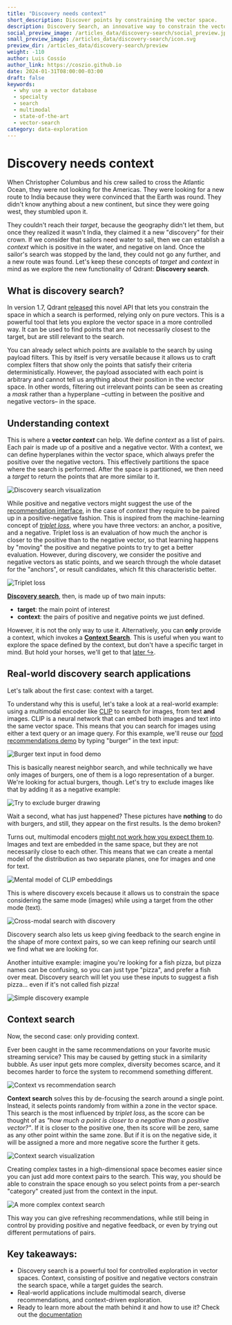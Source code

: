 ```yaml
---
title: "Discovery needs context"
short_description: Discover points by constraining the vector space.
description: Discovery Search, an innovative way to constrain the vector space in which a search is performed, relying only on vectors.
social_preview_image: /articles_data/discovery-search/social_preview.jpg 
small_preview_image: /articles_data/discovery-search/icon.svg 
preview_dir: /articles_data/discovery-search/preview 
weight: -110 
author: Luis Cossío 
author_link: https://coszio.github.io 
date: 2024-01-31T08:00:00-03:00 
draft: false
keywords: 
  - why use a vector database
  - specialty
  - search
  - multimodal
  - state-of-the-art
  - vector-search
category: data-exploration
---
```


# Discovery needs context

When Christopher Columbus and his crew sailed to cross the Atlantic Ocean, they were not looking for the Americas. They were looking for a new route to India because they were convinced that the Earth was round. They didn't know anything about a new continent, but since they were going west, they stumbled upon it.

They couldn't reach their _target_, because the geography didn't let them, but once they realized it wasn't India, they claimed it a new "discovery" for their crown. If we consider that sailors need water to sail, then we can establish a _context_ which is positive in the water, and negative on land. Once the sailor's search was stopped by the land, they could not go any further, and a new route was found. Let's keep these concepts of _target_ and _context_ in mind as we explore the new functionality of Qdrant: __Discovery search__.

## What is discovery search?

In version 1.7, Qdrant [released](/articles/qdrant-1.7.x/) this novel API that lets you constrain the space in which a search is performed, relying only on pure vectors. This is a powerful tool that lets you explore the vector space in a more controlled way. It can be used to find points that are not necessarily closest to the target, but are still relevant to the search.

You can already select which points are available to the search by using payload filters. This by itself is very versatile because it allows us to craft complex filters that show only the points that satisfy their criteria deterministically. However, the payload associated with each point is arbitrary and cannot tell us anything about their position in the vector space. In other words, filtering out irrelevant points can be seen as creating a _mask_ rather than a hyperplane –cutting in between the positive and negative vectors– in the space.

## Understanding context

This is where a __vector _context___ can help. We define _context_ as a list of pairs. Each pair is made up of a positive and a negative vector. With a context, we can define hyperplanes within the vector space, which always prefer the positive over the negative vectors. This effectively partitions the space where the search is performed. After the space is partitioned, we then need a _target_ to return the points that are more similar to it.

![Discovery search visualization](/articles_data/discovery-search/discovery-search.png)

While positive and negative vectors might suggest the use of the <a href="/documentation/concepts/explore/#recommendation-api" target="_blank">recommendation interface</a>, in the case of _context_ they require to be paired up in a positive-negative fashion. This is inspired from the machine-learning concept of <a href="https://en.wikipedia.org/wiki/Triplet_loss" target="_blank">_triplet loss_</a>, where you have three vectors: an anchor, a positive, and a negative. Triplet loss is an evaluation of how much the anchor is closer to the positive than to the negative vector, so that learning happens by "moving" the positive and negative points to try to get a better evaluation. However, during discovery, we consider the positive and negative vectors as static points, and we search through the whole dataset for the "anchors", or result candidates, which fit this characteristic better.

![Triplet loss](/articles_data/discovery-search/triplet-loss.png)

[__Discovery search__](#discovery-search), then, is made up of two main inputs:

- __target__: the main point of interest
- __context__: the pairs of positive and negative points we just defined.

However, it is not the only way to use it. Alternatively, you can __only__ provide a context, which invokes a [__Context Search__](#context-search). This is useful when you want to explore the space defined by the context, but don't have a specific target in mind. But hold your horses, we'll get to that [later ↪](#context-search).

## Real-world discovery search applications

Let's talk about the first case: context with a target.

To understand why this is useful, let's take a look at a real-world example: using a multimodal encoder like [CLIP](https://openai.com/blog/clip/) to search for images, from text __and__ images.
CLIP is a neural network that can embed both images and text into the same vector space. This means that you can search for images using either a text query or an image query. For this example, we'll reuse our [food recommendations demo](https://food-discovery.qdrant.tech/) by typing "burger" in the text input:

![Burger text input in food demo](/articles_data/discovery-search/search-for-burger.png)

This is basically nearest neighbor search, and while technically we have only images of burgers, one of them is a logo representation of a burger. We're looking for actual burgers, though. Let's try to exclude images like that by adding it as a negative example:

![Try to exclude burger drawing](/articles_data/discovery-search/try-to-exclude-non-burger.png)

Wait a second, what has just happened? These pictures have __nothing__ to do with burgers, and still, they appear on the first results. Is the demo broken?

Turns out, multimodal encoders <a href="https://modalitygap.readthedocs.io/en/latest/" target="_blank">might not work how you expect them to</a>. Images and text are embedded in the same space, but they are not necessarily close to each other. This means that we can create a mental model of the distribution as two separate planes, one for images and one for text.

![Mental model of CLIP embeddings](/articles_data/discovery-search/clip-mental-model.png)

This is where discovery excels because it allows us to constrain the space considering the same mode (images) while using a target from the other mode (text).

![Cross-modal search with discovery](/articles_data/discovery-search/clip-discovery.png)

Discovery search also lets us keep giving feedback to the search engine in the shape of more context pairs, so we can keep refining our search until we find what we are looking for.

Another intuitive example: imagine you're looking for a fish pizza, but pizza names can be confusing, so you can just type "pizza", and prefer a fish over meat. Discovery search will let you use these inputs to suggest a fish pizza... even if it's not called fish pizza!

![Simple discovery example](/articles_data/discovery-search/discovery-example-with-images.png)

## Context search

Now, the second case: only providing context.

Ever been caught in the same recommendations on your favorite music streaming service? This may be caused by getting stuck in a similarity bubble. As user input gets more complex, diversity becomes scarce, and it becomes harder to force the system to recommend something different.

![Context vs recommendation search](/articles_data/discovery-search/context-vs-recommendation.png)

__Context search__ solves this by de-focusing the search around a single point. Instead, it selects points randomly from within a zone in the vector space. This search is the most influenced by _triplet loss_, as the score can be thought of as _"how much a point is closer to a negative than a positive vector?"_. If it is closer to the positive one, then its score will be zero, same as any other point within the same zone. But if it is on the negative side, it will be assigned a more and more negative score the further it gets.

![Context search visualization](/articles_data/discovery-search/context-search.png)

Creating complex tastes in a high-dimensional space becomes easier since you can just add more context pairs to the search. This way, you should be able to constrain the space enough so you select points from a per-search "category" created just from the context in the input.

![A more complex context search](/articles_data/discovery-search/complex-context-search.png)

This way you can give refreshing recommendations, while still being in control by providing positive and negative feedback, or even by trying out different permutations of pairs.

## Key takeaways:
- Discovery search is a powerful tool for controlled exploration in vector spaces.
Context, consisting of positive and negative vectors constrain the search space, while a target guides the search.
- Real-world applications include multimodal search, diverse recommendations, and context-driven exploration.
- Ready to learn more about the math behind it and how to use it? Check out the [documentation](/documentation/concepts/explore/#discovery-api)